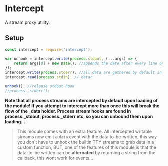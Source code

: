 # Intercept  
A stream proxy utility.  
  
## Setup  
```javascript
const intercept = require('intercept');

var unhook = intercept.write(process.stdout, (...args) => {
	return args[0] + new Date(); //appends the date after every line on console! °_°"
});
intercept.write(process.stderr); //all data are gathered by default in the _data property of the intercepted stream
intercept.read(process.stdin); //_datar

unhook(); //release stdout hook
//process._stderr();
```  
**Note that all process streams are intercepted by default upon loading of the module! If you attempt to intercept more than once this will break the flow of the _data holder. Process stream hooks are found in process._stdout, process._stderr etc, so you can unbound them upon loading...**  
  
> This module comes with an extra feature. All intercepted writable streams now emit a `data` event with the data to-be-written, this way you don't have to unhook the builtin TTY streams to grab data in a custom function, BUT, one of the features of this module is that the data-to-be written can be **alternated** by returning a string from the callback, this wont work for events...  